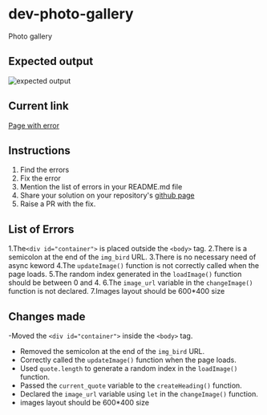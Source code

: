 # dev-photo-gallery
Photo gallery

## Expected output
![expected output](expected-output.png "Open book")

## Current link
[Page with error](https://anandrktm.github.io/dev-photo-gallery/) 


## Instructions
1. Find the errors
2. Fix the error
3. Mention the list of errors in your README.md file
4. Share your solution on your repository's [github page](https://pages.github.com/)
5. Raise a PR with the fix.

## List of Errors

1.The`<div id="container">` is placed outside the `<body>` tag.
2.There is a semicolon at the end of the `img_bird` URL.
3.There is no necessary need of async keword
4.The `updateImage()` function is not correctly called when the page loads.
5.The random index generated in the `loadImage()` function should be between 0 and 4.
6.The `image_url` variable in the `changeImage()` function is not declared.
7.Images layout should be 600*400 size 



## Changes made


-Moved the `<div id="container">` inside the `<body>` tag.
- Removed the semicolon at the end of the `img_bird` URL.
- Correctly called the `updateImage()` function when the page loads.
- Used `quote.length` to generate a random index in the `loadImage()` function.
- Passed the `current_quote` variable to the `createHeading()` function.
- Declared the `image_url` variable using `let` in the `changeImage()` function.
- images layout should be 600*400 size
